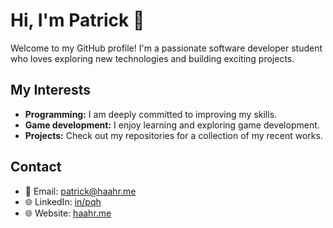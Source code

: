 # Hi, I'm Patrick 👋

Welcome to my GitHub profile! I'm a passionate software developer student who loves exploring new technologies and building exciting projects.

## My Interests
- **Programming:** I am deeply committed to improving my skills.
- **Game development:** I enjoy learning and exploring game development.
- **Projects:** Check out my repositories for a collection of my recent works.

## Contact
- 📧 Email: patrick@haahr.me
- 🌐 LinkedIn: [in/pqh](https://www.linkedin.com/in/pqh/)
- 🌐 Website: [haahr.me](http://haahr.me/)
